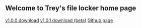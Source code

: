 ## Welcome to Trey's file locker home page

[v1.0.0 download](https://github.com/trey7658/File-lock/releases/tag/Regular)
[v1.0.1 download (beta)](https://github.com/trey7658/File-lock/releases/tag/v1.0.1)
[Github page](https://github.com/trey7658/File-lock)